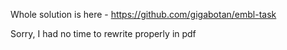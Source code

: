 Whole solution is here - https://github.com/gigabotan/embl-task

Sorry, I had no time to rewrite properly in pdf